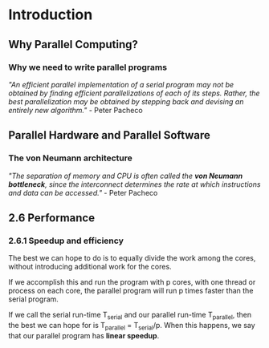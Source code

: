 # Introduction

## Why Parallel Computing?

### Why we need to write parallel programs

*"An efficient parallel implementation of a serial program may not be obtained by
finding efficient parallelizations of each of its steps. Rather, the best parallelization may be obtained by stepping back and devising an entirely new algorithm."* - Peter Pacheco

## Parallel Hardware and Parallel Software

### The von Neumann architecture
*"The separation of memory and CPU is often called the **von Neumann bottleneck**, since the interconnect determines the rate at which instructions and data can be accessed."* - Peter Pacheco

## 2.6 Performance

### 2.6.1 Speedup and efficiency
The best we can hope to do is to equally divide the work among the cores,
without introducing additional work for the cores.

If we accomplish this and run the program with p cores, with one thread or process on each core, the parallel program will run p times faster than the serial program.

If we call the serial run-time T<sub>serial</sub> and our parallel run-time T<sub>parallel</sub>, then the best we can
hope for is T<sub>parallel</sub> = T<sub>serial</sub>/p. When this happens, we say that our parallel program
has **linear speedup**.